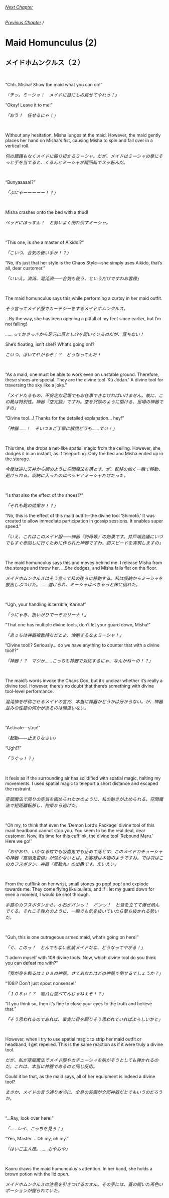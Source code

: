 ###### [Next Chapter](./chapter_0286.md)
###### [Previous Chapter](./chapter_0284.md)&nbsp;/&nbsp;

# Maid Homunculus (2)

## メイドホムンクルス（２）

&nbsp;

“Chh. Misha! Show the maid what you can do!”

*「チッ。ミーシャ！　メイドに目にもの見せてやれっ！」*

“Okay! Leave it to me!”

*「おう！　任せるにゃ！」*

&nbsp;

Without any hesitation, Misha lunges at the maid. However, the maid gently places her hand on Misha's fist, causing Misha to spin and fall over in a vertical roll.

*何の躊躇もなくメイドに殴り掛かるミーシャ。だが、メイドはミーシャの拳にそっと手を当てると、くるんとミーシャが縦回転でスッ転んだ。*

&nbsp;

“Bunyaaaaa!?”

*「ぶにゃーーーーー！？」*

&nbsp;

Misha crashes onto the bed with a thud!

*ベッドにぼっすん！　と勢いよく倒れ伏すミーシャ。*

&nbsp;

“This one, is she a master of Aikido!?”

*「こいつ、合気の使い手か！？」*

“No, it’s just that her style is the Chaos Style—she simply uses Aikido, that’s all, dear customer.”

*「いいえ。流派、混沌流――合気も使う、というだけですわお客様」*

&nbsp;

The maid homunculus says this while performing a curtsy in her maid outfit.

*そう言ってメイド服でカーテシーをするメイドホムンクルス。*

…By the way, she has been opening a pitfall at my feet since earlier, but I’m not falling!

*……ってかさっきから足元に落とし穴を開いているのだが、落ちない！*

She’s floating, isn’t she!? What’s going on!?

*こいつ、浮いてやがるぞ！？　どうなってんだ！*

&nbsp;

“As a maid, one must be able to work even on unstable ground. Therefore, these shoes are special. They are the divine tool ‘Kū Jōdan.’ A divine tool for traversing the sky like a joke.”

*「メイドたるもの、不安定な足場でもお仕事できなければいけません。故に、この靴は特別性。神器『空冗談』ですわ。空を冗談のように駆ける、足場の神器ですの」*

“Divine tool…! Thanks for the detailed explanation… hey!”

*「神器……！　そいつぁご丁寧に解説どうも……てい！」*

&nbsp;

This time, she drops a net-like spatial magic from the ceiling. However, she dodges it in an instant, as if teleporting. Only the bed and Misha ended up in the storage.

*今度は逆に天井から網のように空間魔法を落とす。が、転移の如く一瞬で移動、避けられる。収納に入ったのはベッドとミーシャだけだった。*

&nbsp;

“Is that also the effect of the shoes!?”

*「それも靴の効果か！？」*

“No, this is the effect of this maid outfit—the divine tool ‘Shimotō.’ It was created to allow immediate participation in gossip sessions. It enables super speed.”

*「いえ、これはこのメイド服――神器『詩母等』の効果です。井戸端会議にいつでもすぐ参加しに行くために作られた神器ですわ。超スピードを実現しますの」*

&nbsp;

The maid homunculus says this and moves behind me. I release Misha from the storage and throw her. …She dodges, and Misha falls flat on the floor.

*メイドホムンクルスはそう言って私の後ろに移動する。私は収納からミーシャを放出しぶつけた。……避けられ、ミーシャはべちゃっと床に倒れた。*

&nbsp;

“Ugh, your handling is terrible, Karina!”

*「うにゃあ、扱いがひでーぞカリーナ！」*

“That one has multiple divine tools, don’t let your guard down, Misha!”

*「あっちは神器複数持ちだとよ、油断するなよミーシャ！」*

“Divine tool!? Seriously… do we have anything to counter that with a divine tool!?”

*「神器！？　マジか……こっちも神器で対抗するにゃ、なんかねーの！？」*

&nbsp;

The maid’s words invoke the Chaos God, but it’s unclear whether it’s really a divine tool. However, there’s no doubt that there’s something with divine tool-level performance.

*混沌神を呼称させるメイドの言だ、本当に神器かどうかは分からない。が、神器並みの性能の何かがあるのは間違いない。*

&nbsp;

“Activate—stop!”

*「起動――止まりなさい」*

“Ugh!?”

*「うぐっ！？」*

&nbsp;

It feels as if the surrounding air has solidified with spatial magic, halting my movements. I used spatial magic to teleport a short distance and escaped the restraint.

*空間魔法で周りの空気を固められたかのように、私の動きが止められる。空間魔法で短距離転移し、拘束から逃げた。*

&nbsp;

“Oh my, to think that even the ‘Demon Lord’s Package’ divine tool of this maid headband cannot stop you. You seem to be the real deal, dear customer. Now, it’s time for this cufflink, the divine tool ‘Rebound Maru.’ Here we go!”

*「おやおや、いかなる蚊でも吸血鬼でも止めて落とす、このメイドカチューシャの神器『首領鬼包停』が効かないとは。お客様は本物のようですね。では次はこのカフスボタン、神器『反動丸』の出番です。えいえい」*

&nbsp;

From the cufflink on her wrist, small stones go pop! pop! and explode towards me. They come flying like bullets, and if I let my guard down for even a moment, I would be shot through.

*手首のカフスボタンから、小石がパンッ！　パンッ！　と音を立てて爆ぜ飛んでくる。それこそ弾丸のように、一瞬でも気を抜いていたら撃ち抜かれる勢いだ。*

&nbsp;

“Guh, this is one outrageous armed maid, what’s going on here!”

*「ぐ、このっ！　とんでもない武装メイドだな、どうなってやがる！」*

“I adorn myself with 108 divine tools. Now, which divine tool do you think you can defeat me with?”

*「我が身を飾るは１０８の神器。さてあなたはどの神器で倒せるでしょうか？」*

“108!? Don’t just spout nonsense!”

*「１０８ぃ！？　嘘八百並べてんじゃねぇぞ！？」*

“If you think so, then it’s fine to close your eyes to the truth and believe that.”

*「そう思われるのであれば、事実に目を瞑りそう思われていればよろしいかと」*

&nbsp;

However, when I try to use spatial magic to strip her maid outfit or headband, I get repelled. This is the same reaction as if it were truly a divine tool.

*だが、私が空間魔法でメイド服やカチューシャを脱がそうとしても弾かれるのだ。これは、本当に神器であるのと同じ反応。*

Could it be that, as the maid says, all of her equipment is indeed a divine tool?

*まさか、メイドの言う通り本当に、全身の装備が全部神器だとでもいうのだろうか。*

&nbsp;

“...Ray, look over here!”

*「……レイ、こっちを見ろ！」*

“Yes, Master. …Oh my, oh my.”

*「はいご主人様。……おやおや」*

&nbsp;

Kaoru draws the maid homunculus's attention. In her hand, she holds a brown potion with the lid open.

*メイドホムンクルスの注意を引きつけるカオル。その手には、蓋の開いた茶色いポーションが握られていた。*
